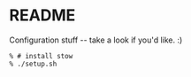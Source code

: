 README
======

Configuration stuff -- take a look if you'd like. :)

```
% # install stow
% ./setup.sh
```
